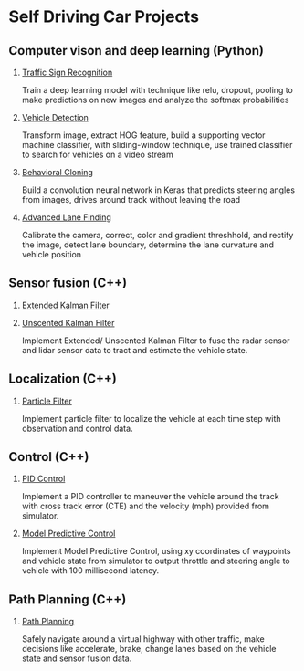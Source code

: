 # Self Driving Car Projects

## Computer vison and deep learning (Python)

1. [Traffic Sign Recognition](/CarND-Traffic-Sign-Classifier-Project2)
    
    Train a deep learning model with technique like relu, dropout, pooling to 
    make predictions on new images and analyze the softmax probabilities

2. [Vehicle Detection](/CarND-Vehicle-Detection)

    Transform image, extract HOG feature, build a supporting vector machine classifier,
    with sliding-window technique, use trained classifier to search for vehicles on a video stream

3. [Behavioral Cloning](/CarND-Behavioral-Cloning-P3)

    Build a convolution neural network in Keras that predicts steering angles from images, 
     drives around track without leaving the road

4. [Advanced Lane Finding](/CarND-Advanced-Lane-Lines2)

    Calibrate the camera, correct, color and gradient threshhold, and rectify the image,
    detect lane boundary,  determine the lane curvature and vehicle position
 
## Sensor fusion (C++)

1. [Extended Kalman Filter](/CarND-Extended-Kalman-Filter-Project)

2. [Unscented Kalman Filter](/CarND-Unscented-Kalman-Filter-Project)

    Implement Extended/ Unscented Kalman Filter to fuse the radar sensor and lidar sensor data
    to tract and estimate the vehicle state.

## Localization (C++)

1. [Particle Filter](/CarND-Kidnapped-Vehicle-Project)

    Implement particle filter to localize the vehicle at each time step with 
    observation and control data.

## Control (C++)

1. [PID Control](/CarND-PID-Control-Project)

    Implement a PID controller to maneuver the vehicle around the track with
    cross track error (CTE) and the velocity (mph) provided from simulator.


2. [Model Predictive Control](/CarND-MPC-Project)

    Implement Model Predictive Control, using xy coordinates of waypoints and vehicle
    state from simulator to output throttle and steering angle to vehicle with 
    100 millisecond latency.

## Path Planning (C++)

1. [Path Planning](/CarND-Path-Planning-Project)

    Safely navigate around a virtual highway with other traffic, make decisions like
    accelerate, brake, change lanes based on the vehicle state and sensor fusion data.
